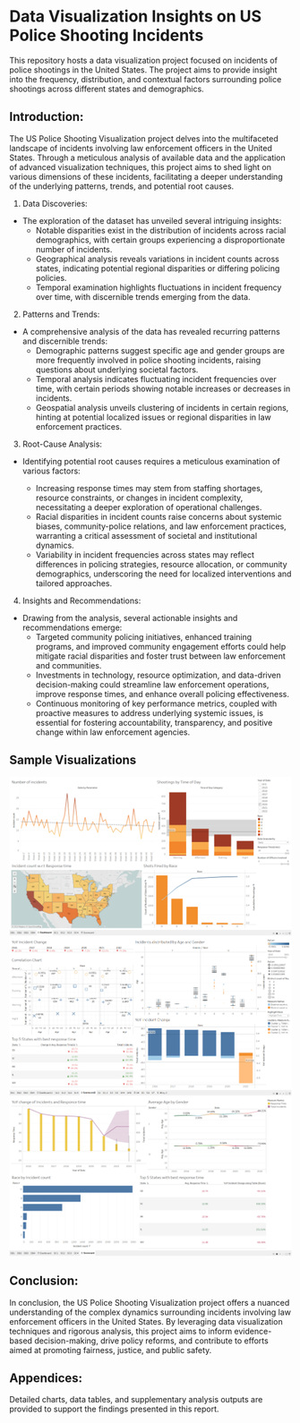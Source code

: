 # Data Visualization Insights on US Police Shooting Incidents
This repository hosts a data visualization project focused on incidents of police shootings in the United States. The project aims to provide insight into the frequency, distribution, and contextual factors surrounding police shootings across different states and demographics.

## Introduction:
The US Police Shooting Visualization project delves into the multifaceted landscape of incidents involving law enforcement officers in the United States. Through a meticulous analysis of available data and the application of advanced visualization techniques, this project aims to shed light on various dimensions of these incidents, facilitating a deeper understanding of the underlying patterns, trends, and potential root causes.

1. Data Discoveries:

  - The exploration of the dataset has unveiled several intriguing insights:
    - Notable disparities exist in the distribution of incidents across racial demographics, with certain groups experiencing a disproportionate number of incidents.
    - Geographical analysis reveals variations in incident counts across states, indicating potential regional disparities or differing policing policies.
    - Temporal examination highlights fluctuations in incident frequency over time, with discernible trends emerging from the data.
2. Patterns and Trends:

  - A comprehensive analysis of the data has revealed recurring patterns and discernible trends:
    - Demographic patterns suggest specific age and gender groups are more frequently involved in police shooting incidents, raising questions about underlying societal factors.
    - Temporal analysis indicates fluctuating incident frequencies over time, with certain periods showing notable increases or decreases in incidents.
    - Geospatial analysis unveils clustering of incidents in certain regions, hinting at potential localized issues or regional disparities in law enforcement practices.
3. Root-Cause Analysis:

  - Identifying potential root causes requires a meticulous examination of various factors:

    - Increasing response times may stem from staffing shortages, resource constraints, or changes in incident complexity, necessitating a deeper exploration of operational challenges.
    - Racial disparities in incident counts raise concerns about systemic biases, community-police relations, and law enforcement practices, warranting a critical assessment of societal and institutional dynamics.
    - Variability in incident frequencies across states may reflect differences in policing strategies, resource allocation, or community demographics, underscoring the need for localized interventions and tailored approaches.
4. Insights and Recommendations:

  - Drawing from the analysis, several actionable insights and recommendations emerge:
    - Targeted community policing initiatives, enhanced training programs, and improved community engagement efforts could help mitigate racial disparities and foster trust between law enforcement and communities.
    - Investments in technology, resource optimization, and data-driven decision-making could streamline law enforcement operations, improve response times, and enhance overall policing effectiveness.
    - Continuous monitoring of key performance metrics, coupled with proactive measures to address underlying systemic issues, is essential for fostering accountability, transparency, and positive change within law enforcement agencies.

## Sample Visualizations
![Visualization 1](d1.png)
![Visualization 2](d2.png)
![Visualization 3](sc1.png)

## Conclusion:
In conclusion, the US Police Shooting Visualization project offers a nuanced understanding of the complex dynamics surrounding incidents involving law enforcement officers in the United States. By leveraging data visualization techniques and rigorous analysis, this project aims to inform evidence-based decision-making, drive policy reforms, and contribute to efforts aimed at promoting fairness, justice, and public safety.

## Appendices:
Detailed charts, data tables, and supplementary analysis outputs are provided to support the findings presented in this report.
